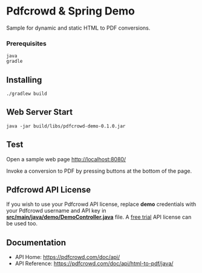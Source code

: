# Pdfcrowd & Spring Demo

Sample for dynamic and static HTML to PDF conversions.

### Prerequisites

```
java
gradle
```

## Installing

```
./gradlew build
```

## Web Server Start

```
java -jar build/libs/pdfcrowd-demo-0.1.0.jar
```

## Test

   Open a sample web page <http://localhost:8080/>

   Invoke a conversion to PDF by pressing buttons at the bottom of the page.

## Pdfcrowd API License

   If you wish to use your Pdfcrowd API license, replace **demo** credentials with your Pdfcrowd username and API key in **[src/main/java/demo/DemoController.java](src/main/java/demo/DemoController.java#L39)** file.
   A [free trial](https://pdfcrowd.com/user/sign_up/?pid=api-trial2) API license can be used too.

## Documentation

* API Home:  <https://pdfcrowd.com/doc/api/>
* API Reference:  <https://pdfcrowd.com/doc/api/html-to-pdf/java/>
